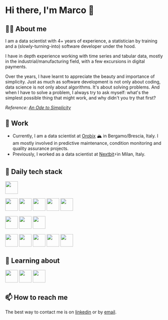 # Hi there, I'm Marco 👋

## 🙋‍♂️ About me

I am a data scientist with 4+ years of experience, a statistician by training and a (slowly-turning-into) software developer under the hood. 

I have in depth experience working with time series and tabular data, mostly in the industrial/manufacturing field, with a few excursions in digital payments. 

Over the years, I have learnt to appreciate the beauty and importance of simplicity. Just as much as software development is not only about coding, data science is not only about algorithms. It's about solving problems. And when I have to solve a problem, I always try to ask myself: what's the simplest possible thing that might work, and why didn't you try that first?

*Reference: [An Ode to Simplicity](https://fbruzzesi.github.io/blog/2024/01/29/an-ode-to-simplicity/)*

## 💼 Work

- Currently, I am a data scientist at [Orobix](https://orobix.com/en/) 🏔 in Bergamo/Brescia, Italy. I am mostly involved in predictive maintenance, condition monitoring and quality assurance projects.
- Previously, I worked as a data scientist at [Nextbit](https://www.nextbit.it/)⚡in Milan, Italy.

## 🔧 Daily tech stack

[<img height="40" width="40" src="https://cdn.simpleicons.org/python">](https://www.python.org/)

[<img height="40" width="40" src="https://cdn.simpleicons.org/polars">](https://www.pola.rs/)
[<img height="40" width="40" src="https://cdn.simpleicons.org/numpy">](https://numpy.org/)
[<img height="40" width="40" src="https://cdn.simpleicons.org/scipy">](https://scipy.org/)
[<img height="40" width="40" src="https://cdn.simpleicons.org/scikitlearn">](https://scikit-learn.org/stable/)
[<img height="40" width="40" src="https://cdn.simpleicons.org/pytorch">](https://pytorch.org/)

[<img height="40" width="40" src="https://cdn.simpleicons.org/pytest">](https://docs.pytest.org/)
[<img height="40" width="40" src="https://cdn.simpleicons.org/ruff">](https://docs.astral.sh/ruff/)
[<img height="40" width="40" src="https://cdn.simpleicons.org/precommit">](https://pre-commit.com/)

[<img height="40" width="40" src="https://cdn.simpleicons.org/docker">](https://docs.docker.com/)
[<img height="40" width="40" src="https://cdn.simpleicons.org/visualstudiocode">](https://code.visualstudio.com/docs)
[<img height="40" width="40" src="https://cdn.simpleicons.org/gnubash">](https://www.gnu.org/software/bash/)
[<img height="40" width="40" src="https://cdn.simpleicons.org/git">](https://git-scm.com/)
[<img height="40" width="40" src="https://cdn.simpleicons.org/linux">](https://www.linux.org/)


## 🌱 Learning about

[<img height="40" width="40" src="https://cdn.simpleicons.org/cplusplus">](https://isocpp.org/)
[<img height="40" width="40" src="https://cdn.simpleicons.org/rust">](https://www.rust-lang.org/)
[<img height="40" width="40" src="https://cdn.simpleicons.org/neovim">](https://neovim.io/)


## 📫 How to reach me

The best way to contact me is on [linkedin](https://www.linkedin.com/in/bignottim/) or by [email](bignottimarco95@gmail.com).
